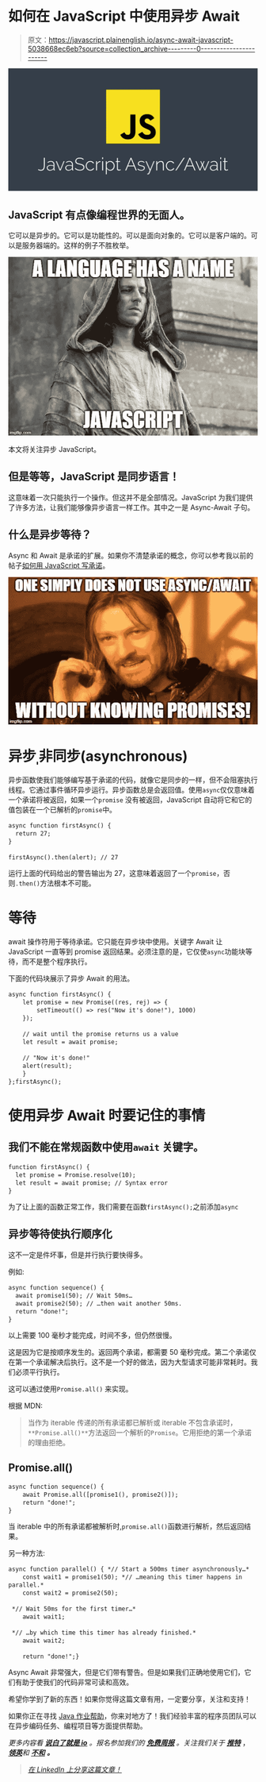 # 如何在 JavaScript 中使用异步 Await

> 原文：<https://javascript.plainenglish.io/async-await-javascript-5038668ec6eb?source=collection_archive---------0----------------------->

![](img/78a3f99b17ba2a5473dc13b8822bd019.png)

## JavaScript 有点像编程世界的无面人。

它可以是异步的。它可以是功能性的。可以是面向对象的。它可以是客户端的。可以是服务器端的。这样的例子不胜枚举。

![](img/31946db9c3fc6b71b6fadb89ae39297d.png)

本文将关注异步 JavaScript。

## **但是等等，JavaScript 是同步语言！**

这意味着一次只能执行一个操作。但这并不是全部情况。JavaScript 为我们提供了许多方法，让我们能够像异步语言一样工作。其中之一是 Async-Await 子句。

## 什么是**异步等待**？

Async 和 Await 是承诺的扩展。如果你不清楚承诺的概念，你可以参考我以前的帖子[如何用 JavaScript 写承诺](https://medium.com/javascript-in-plain-english/truly-understanding-promises-in-javascript-cb31ee487860)。

![](img/db9cf970bda35084d781b0b9607fe9d0.png)

# 异步ˌ非同步(asynchronous)

异步函数使我们能够编写基于承诺的代码，就像它是同步的一样，但不会阻塞执行线程。它通过事件循环异步运行。异步函数总是会返回值。使用`async`仅仅意味着一个承诺将被返回，如果一个`promise` 没有被返回，JavaScript 自动将它和它的值包装在一个已解析的`promise`中。

```
async function firstAsync() {
  return 27;
}

firstAsync().then(alert); // 27
```

运行上面的代码给出的警告输出为 27，这意味着返回了一个`promise`，否则`.then()`方法根本不可能。

# 等待

await 操作符用于等待承诺。它只能在异步块中使用。关键字 Await 让 JavaScript 一直等到 promise 返回结果。必须注意的是，它仅使`async`功能块等待，而不是整个程序执行。

下面的代码块展示了异步 Await 的用法。

```
async function firstAsync() {
    let promise = new Promise((res, rej) => {
        setTimeout(() => res("Now it's done!"), 1000)
    });

    // wait until the promise returns us a value
    let result = await promise; 

    // "Now it's done!"
    alert(result); 
    }
};firstAsync();
```

# 使用异步 Await 时要记住的事情

## 我们不能在常规函数中使用`await` 关键字。

```
function firstAsync() {
  let promise = Promise.resolve(10);
  let result = await promise; // Syntax error
} 
```

为了让上面的函数正常工作，我们需要在函数`firstAsync();`之前添加`async`

## 异步等待使执行顺序化

这不一定是件坏事，但是并行执行要快得多。

例如:

```
async function sequence() {
  await promise1(50); // Wait 50ms…
  await promise2(50); // …then wait another 50ms.
  return "done!";
}
```

以上需要 100 毫秒才能完成，时间不多，但仍然很慢。

这是因为它是按顺序发生的。返回两个承诺，都需要 50 毫秒完成。第二个承诺仅在第一个承诺解决后执行。这不是一个好的做法，因为大型请求可能非常耗时。我们必须平行执行。

这可以通过使用`Promise.all()` 来实现。

根据 MDN:

> 当作为 iterable 传递的所有承诺都已解析或 iterable 不包含承诺时，`**Promise.all()**`方法返回一个解析的`Promise`。它用拒绝的第一个承诺的理由拒绝。

## Promise.all()

```
async function sequence() {
    await Promise.all([promise1(), promise2()]);  
    return "done!";
}
```

当 iterable 中的所有承诺都被解析时,`promise.all()`函数进行解析，然后返回结果。

另一种方法:

```
async function parallel() { *// Start a 500ms timer asynchronously…*
    const wait1 = promise1(50); *// …meaning this timer happens in parallel.*
    const wait2 = promise2(50); 

 *// Wait 50ms for the first timer…*
    await wait1; 

 *// …by which time this timer has already finished.*
    await wait2; 

    return "done!";}
```

Async Await 非常强大，但是它们带有警告。但是如果我们正确地使用它们，它们有助于使我们的代码非常可读和高效。

希望你学到了新的东西！如果你觉得这篇文章有用，一定要分享，关注和支持！

如果你正在寻找 [Java 作业帮助](https://cwassignments.com/java-assignment-help.html)，你来对地方了！我们经验丰富的程序员团队可以在异步编码任务、编程项目等方面提供帮助。

*更多内容看* [***说白了就是 io***](https://plainenglish.io/) *。报名参加我们的* [***免费周报***](http://newsletter.plainenglish.io/) *。关注我们关于* [***推特***](https://twitter.com/inPlainEngHQ) ， [***领英***](https://www.linkedin.com/company/inplainenglish/)**和* [***不和***](https://discord.gg/GtDtUAvyhW) ***。****

> *[在 LinkedIn 上分享这篇文章！](https://www.linkedin.com/sharing/share-offsite/?url=https%3A%2F%2Fwww.linkedin.com%2Fpulse%2Fasync-await-javascript-ashay-mandwarya%2F%3Fpublished%3Dt)*